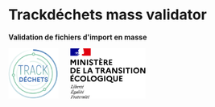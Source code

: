 # Trackdéchets mass validator

**Validation de fichiers d'import en masse**

<img height="100px" style="margin-right: 20px" src="./src/common_static/img/trackdechets-logo.png" alt="logo"></img>
<img height="100px" src="./src/common_static/img/mtes-logo.svg" alt="logo"></img>